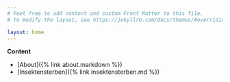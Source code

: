 ```yaml
---
# Feel free to add content and custom Front Matter to this file.
# To modify the layout, see https://jekyllrb.com/docs/themes/#overriding-theme-defaults

layout: home
---
```


**Content**

* [About]({% link about.markdown %})
* [Insektensterben]({% link insektensterben.md %})
